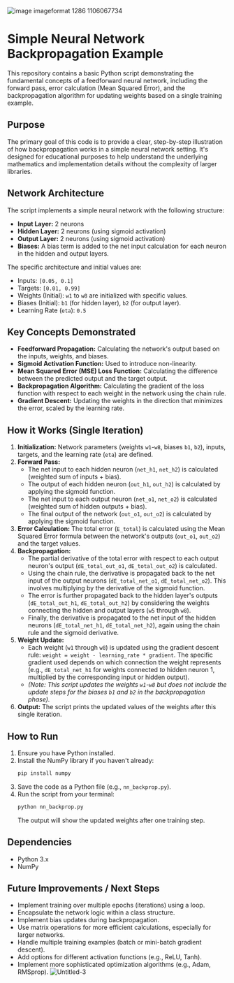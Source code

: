 
![image imageformat 1286 1106067734](https://github.com/user-attachments/assets/ca87858c-b828-4fab-9370-f6fbab85ff9a)
# Simple Neural Network Backpropagation Example

This repository contains a basic Python script demonstrating the fundamental concepts of a feedforward neural network, including the forward pass, error calculation (Mean Squared Error), and the backpropagation algorithm for updating weights based on a single training example.

## Purpose

The primary goal of this code is to provide a clear, step-by-step illustration of how backpropagation works in a simple neural network setting. It's designed for educational purposes to help understand the underlying mathematics and implementation details without the complexity of larger libraries.

## Network Architecture

The script implements a simple neural network with the following structure:

*   **Input Layer:** 2 neurons
*   **Hidden Layer:** 2 neurons (using sigmoid activation)
*   **Output Layer:** 2 neurons (using sigmoid activation)
*   **Biases:** A bias term is added to the net input calculation for each neuron in the hidden and output layers.

The specific architecture and initial values are:
*   Inputs: `[0.05, 0.1]`
*   Targets: `[0.01, 0.99]`
*   Weights (Initial): `w1` to `w8` are initialized with specific values.
*   Biases (Initial): `b1` (for hidden layer), `b2` (for output layer).
*   Learning Rate (`eta`): `0.5`

## Key Concepts Demonstrated

*   **Feedforward Propagation:** Calculating the network's output based on the inputs, weights, and biases.
*   **Sigmoid Activation Function:** Used to introduce non-linearity.
*   **Mean Squared Error (MSE) Loss Function:** Calculating the difference between the predicted output and the target output.
*   **Backpropagation Algorithm:** Calculating the gradient of the loss function with respect to each weight in the network using the chain rule.
*   **Gradient Descent:** Updating the weights in the direction that minimizes the error, scaled by the learning rate.

## How it Works (Single Iteration)

1.  **Initialization:** Network parameters (weights `w1`-`w8`, biases `b1`, `b2`), inputs, targets, and the learning rate (`eta`) are defined.
2.  **Forward Pass:**
    *   The net input to each hidden neuron (`net_h1`, `net_h2`) is calculated (weighted sum of inputs + bias).
    *   The output of each hidden neuron (`out_h1`, `out_h2`) is calculated by applying the sigmoid function.
    *   The net input to each output neuron (`net_o1`, `net_o2`) is calculated (weighted sum of hidden outputs + bias).
    *   The final output of the network (`out_o1`, `out_o2`) is calculated by applying the sigmoid function.
3.  **Error Calculation:** The total error (`E_total`) is calculated using the Mean Squared Error formula between the network's outputs (`out_o1`, `out_o2`) and the target values.
4.  **Backpropagation:**
    *   The partial derivative of the total error with respect to each output neuron's output (`dE_total_out_o1`, `dE_total_out_o2`) is calculated.
    *   Using the chain rule, the derivative is propagated back to the net input of the output neurons (`dE_total_net_o1`, `dE_total_net_o2`). This involves multiplying by the derivative of the sigmoid function.
    *   The error is further propagated back to the hidden layer's outputs (`dE_total_out_h1`, `dE_total_out_h2`) by considering the weights connecting the hidden and output layers (`w5` through `w8`).
    *   Finally, the derivative is propagated to the net input of the hidden neurons (`dE_total_net_h1`, `dE_total_net_h2`), again using the chain rule and the sigmoid derivative.
5.  **Weight Update:**
    *   Each weight (`w1` through `w8`) is updated using the gradient descent rule: `weight = weight - learning_rate * gradient`. The specific gradient used depends on which connection the weight represents (e.g., `dE_total_net_h1` for weights connected *to* hidden neuron 1, multiplied by the corresponding input or hidden output).
    *   *(Note: This script updates the weights `w1`-`w8` but does not include the update steps for the biases `b1` and `b2` in the backpropagation phase).*
6.  **Output:** The script prints the updated values of the weights after this single iteration.

## How to Run

1.  Ensure you have Python installed.
2.  Install the NumPy library if you haven't already:
    ```bash
    pip install numpy
    ```
3.  Save the code as a Python file (e.g., `nn_backprop.py`).
4.  Run the script from your terminal:
    ```bash
    python nn_backprop.py
    ```
    The output will show the updated weights after one training step.

## Dependencies

*   Python 3.x
*   NumPy

## Future Improvements / Next Steps

*   Implement training over multiple epochs (iterations) using a loop.
*   Encapsulate the network logic within a class structure.
*   Implement bias updates during backpropagation.
*   Use matrix operations for more efficient calculations, especially for larger networks.
*   Handle multiple training examples (batch or mini-batch gradient descent).
*   Add options for different activation functions (e.g., ReLU, Tanh).
*   Implement more sophisticated optimization algorithms (e.g., Adam, RMSprop).
![Untitled-3](https://github.com/user-attachments/assets/1a3e4ad3-c12b-4cd3-b0af-fd417795abd7)
